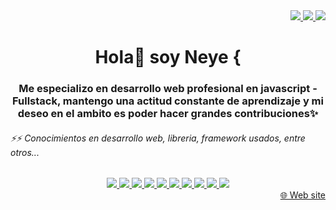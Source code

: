 <div id="contacto" align="end">
  <a title="neyeska.go@gmail.com" href="" align="start">
      <img src="https://img.shields.io/badge/Gmail-D14836?style=for-the-badge&logo=gmail&logoColor=white">
  </a>
  <a title="(+56 9)4409 7355)" href="https://wa.me/56944097355" align="end">
      <img src="https://img.shields.io/badge/WhatsApp-25D366?style=for-the-badge&logo=whatsapp&logoColor=white">
  </a>
   <a title="Instagram" href="https://instagram.com/neyeskagoidas" align="end">
      <img src="https://img.shields.io/badge/Instagram-E4405F?style=for-the-badge&logo=instagram&logoColor=white">
  </a>
 
</div>
<div id="header" align="center" font-size="18px" color="gray">
  <h1 align="center">Hola👋 soy Neye { </h1>
</div>

<h3 align="center">Me especializo en desarrollo web profesional en javascript - Fullstack, mantengo una actitud constante de aprendizaje y mi deseo en el ambito es poder hacer grandes contribuciones✨</h3>

<h6>⚡⚡ Conocimientos en desarrollo web, libreria, framework usados, entre otros...</h6>
<div id="contacto" align="center">
  <a href="">
      <img src="https://img.shields.io/badge/Visual_Studio-5C2D91?style=for-the-badge&logo=visual%20studio&logoColor=white">
  </a>
  <a href="">
      <img src="https://img.shields.io/badge/JavaScript-323330?style=for-the-badge&logo=javascript&logoColor=F7DF1E">
  </a>
  <a href="">
      <img src="https://img.shields.io/badge/CSS3-1572B6?style=for-the-badge&logo=css3&logoColor=white">
  </a>
  <a href="">
      <img src="https://img.shields.io/badge/HTML5-E34F26?style=for-the-badge&logo=html5&logoColor=white">
  </a>
  <a href="">
      <img src="https://img.shields.io/badge/axios-671ddf?&style=for-the-badge&logo=axios&logoColor=white">
  </a>
  <a href="" >
      <img src="https://img.shields.io/badge/Chart%20js-FF6384?style=for-the-badge&logo=chartdotjs&logoColor=white">
  </a>
  <a href="">
      <img src="https://img.shields.io/badge/Bootstrap-563D7C?style=for-the-badge&logo=bootstrap&logoColor=white">
  </a>
  <a href="">
      <img src="https://img.shields.io/badge/Discord-5865F2?style=for-the-badge&logo=discord&logoColor=white">
  </a>
  <a href="">
      <img src="https://img.shields.io/badge/Slack-4A154B?style=for-the-badge&logo=slack&logoColor=white">
  </a>
   <a href="">
      <img src="https://img.shields.io/badge/GIT-E44C30?style=for-the-badge&logo=git&logoColor=white">
  </a>
  
  
</div>

<div align="end">
  <a href="https://neyeskamedina.github.io/">&#127760; Web site</a>
</div>
<!--  <a title="JavaScript" href="https://wa.me/56944097355" align="end">
      <img src="https://img.shields.io/badge/JavaScript-323330?style=for-the-badge&logo=javascript&logoColor=F7DF1E">
  </a>
  <a title="" href="https://wa.me/56944097355" align="end">
      <img src="https://img.shields.io/badge/JavaScript-323330?style=for-the-badge&logo=javascript&logoColor=F7DF1E">
  </a>
  <a title="JavaScript" href="https://wa.me/56944097355" align="end">
      <img src="https://img.shields.io/badge/JavaScript-323330?style=for-the-badge&logo=javascript&logoColor=F7DF1E">
  </a>
  <a title="JavaScript" href="https://wa.me/56944097355" align="end">
      <img src="https://img.shields.io/badge/JavaScript-323330?style=for-the-badge&logo=javascript&logoColor=F7DF1E">
  </a>
  <a title="JavaScript" href="https://wa.me/56944097355" align="end">
      <img src="https://img.shields.io/badge/JavaScript-323330?style=for-the-badge&logo=javascript&logoColor=F7DF1E">
  </a> -->


<!--
**NeyeskaMedina/NeyeskaMedina** is a ✨ _special_ ✨ repository because its `README.md` (this file) appears on your GitHub profile.
- 🔭 I’m currently working on ...
- 🌱 I’m currently learning ...
- 👯 I’m looking to collaborate on ...
- 🤔 I’m looking for help with ...
- 💬 Ask me about ...	&#129351
- 📫 How to reach me: ...
- 😄 Pronouns: ...
- ⚡ Fun fact: ...
-->
